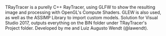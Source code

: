 TRayTracer is a purelly C++ RayTracer, using GLFW to show the resulting image and processing with OpenGL's Compute Shaders. GLEW is also used, as well as the ASSIMP Library to import custom models. Solution for Visual Studio 2017, outputs everything on the BIN folder under TRayTracer's Project folder. Developed by me and Luiz Augusto Wendt (@lawendt).
